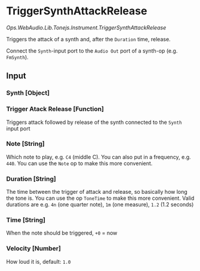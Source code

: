 # TriggerSynthAttackRelease

*Ops.WebAudio.Lib.Tonejs.Instrument.TriggerSynthAttackRelease*  

Triggers the attack of a synth and, after the `Duration` time, release.

Connect the `Synth`-input port to the `Audio Out` port of a synth-op (e.g. `FmSynth`).

## Input

### Synth [Object]

### Trigger Atack Release [Function]

Triggers attack followed by release of the synth connected to the `Synth` input port

### Note [String]

Which note to play, e.g. `C4` (middle C). You can also put in a frequency, e.g. `440`. You can use the `Note` op to make this more convenient. 

### Duration [String]

The time between the trigger of attack and release, so basically how long the tone is. You can use the op `ToneTime` to make this more convenient. Valid durations are e.g. `4n` (one quarter note), `1m` (one measure), `1.2` (1.2 seconds)

### Time [String]

When the note should be triggered, `+0` = now

### Velocity [Number]

How loud it is, default: `1.0`